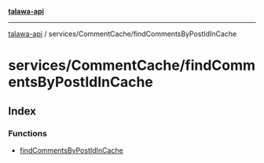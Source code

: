 [**talawa-api**](../../../README.md)

***

[talawa-api](../../../modules.md) / services/CommentCache/findCommentsByPostIdInCache

# services/CommentCache/findCommentsByPostIdInCache

## Index

### Functions

- [findCommentsByPostIdInCache](functions/findCommentsByPostIdInCache.md)
